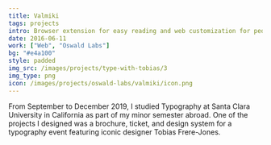 ```yaml
---
title: Valmiki
tags: projects
intro: Browser extension for easy reading and web customization for people with dyslexia
date: 2016-06-11
work: ["Web", "Oswald Labs"]
bg: "#e4a100"
style: padded
img_src: /images/projects/type-with-tobias/3
img_type: png
icon: /images/projects/oswald-labs/valmiki/icon.png
---
```


From September to December 2019, I studied Typography at Santa Clara University in California as part of my minor semester abroad. One of the projects I designed was a brochure, ticket, and design system for a typography event featuring iconic designer Tobias Frere-Jones.
